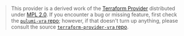 > This provider is a derived work of the [Terraform Provider](https://github.com/vmware/terraform-provider-vra)
> distributed under [MPL 2.0](https://www.mozilla.org/en-US/MPL/2.0/). If you encounter a bug or missing feature,
> first check the [`pulumi-vra` repo](https://github.com/schmidtw/pulumi-vra/issues); however, if that doesn't turn up anything,
> please consult the source [`terraform-provider-vra` repo](https://github.com/vmware/terraform-provider-vra/issues).